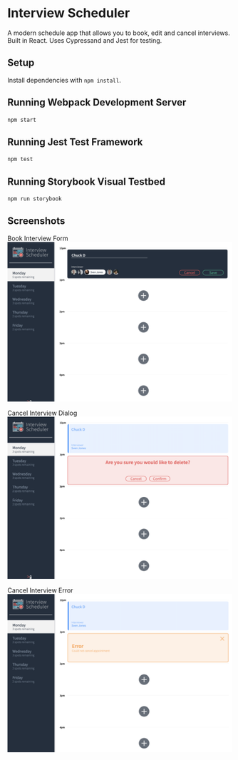 # Interview Scheduler

A modern schedule app that allows you to book, edit and cancel interviews. Built in React. Uses Cypressand and Jest for testing.

## Setup

Install dependencies with `npm install`.

## Running Webpack Development Server

```sh
npm start
```

## Running Jest Test Framework

```sh
npm test
```

## Running Storybook Visual Testbed

```sh
npm run storybook
```

## Screenshots

Book Interview Form
!["Book Interview Form"](https://github.com/maniutin/scheduler/blob/master/docs/book-interview-form.png?raw=true)

Cancel Interview Dialog
!["Cancel Interview Dialog"](https://github.com/maniutin/scheduler/blob/master/docs/cancel-intervie-dialog.png?raw=true)

Cancel Interview Error
!["Cancel Interview Error"](https://github.com/maniutin/scheduler/blob/master/docs/delete-error.png?raw=true)
